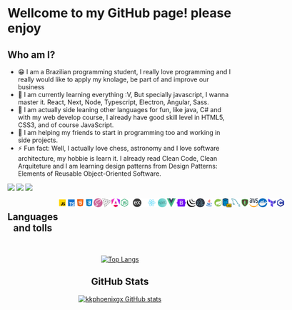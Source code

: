 # Wellcome to my GitHub page! please enjoy

## Who am I?

- 😁 I am a Brazilian programming student, I really love programming and I really would like to apply my knolage, be part of and improve our business
- 🌱 I am currently learning everything :V, But specially javascript, I wanna master it. React, Next, Node, Typescript, Electron, Angular, Sass.
- 👾 I am actually side leaning other languages for fun, like java, C# and with my web develop course, I already have good skill level in HTML5, CSS3, and of course JavaScript.
- 👯 I am helping my friends to start in programming too and working in side projects.
- ⚡ Fun fact: Well, I actually love chess, astronomy and I love software architecture, my hobbie is learn it. I already read Clean Code, Clean Arquiteture and I am learning design patterns from Design Patterns: Elements of Reusable Object-Oriented Software.

<a href="https://discord.gg/fPkQ6uH8CR" target="_blank"><img src="https://img.shields.io/badge/Discord-7289DA?style=for-the-badge&logo=discord&logoColor=white" target="_blank"></a>
<a href = "mailto:kkphoenixvs@gmail.com"><img src="https://img.shields.io/badge/-Gmail-%23333?style=for-the-badge&logo=gmail&logoColor=white" target="_blank"></a>
<a href="https://www.linkedin.com/in/kau%C3%A3-alves-santos-873b85203/" target="_blank"><img src="https://img.shields.io/badge/-LinkedIn-%230077B5?style=for-the-badge&logo=linkedin&logoColor=white" target="_blank"></a> 

<div style="display: flex" align="center">

  <h2 style="text-align: center"><b>Languages and tolls</b></h2>

  <img src="./Icons/javascript.png" title="javascript" title="" width="20px" height="20px">
  <img src="./Icons/typescript.png" title="Typescript" width="20px" height="20px">
  <img src="./Icons/html.png" title="HTML5" width="20px" height="20px">
  <img src="./Icons/css.png" title="CSS3" width="20px" height="20px">
  <img src="./Icons/scss-icon.png" title="SASS" width="20px" height="20px">

  <img src="./Icons/threejs-icon.png" title="three.js" width="20px" height="20px">
  <img src="./Icons/angular-icon.png" title="Angular" width="20px" height="20px">
  
  <img src="./Icons/node.js.png" title="node.js" width="20px" height="20px">
  <img src="./Icons/expressjs.png" title="Express.js" width="40px" height="20px">

  <img src="./Icons/react.js.png" title="React.js" width="30px" height="20px">
  <img src="./Icons/Next.js.png" title="Next.js" width="20px" height="20px">

  <img src="./Icons/vue-icon.png" title="Vue" width="20px" height="20px">
  
  <img src="./Icons/Bootstrap.png" title="Bootstrap" width="28px" height="20px">
  <img src="./Icons/jquery.png" title="Jquery" width="20px" height="20px">

  <img src="./Icons/electron.js.png" title="Electron.js" width="20px" height="20px">

  <img src="./Icons/java.png" title="Java" width="20px" height="20px">
  <img src="./Icons/spring-icon.png" title="Spring" width="20px" height="20px">
  
  
  <img src="./Icons/sql-icon.png" title="SQL" width="20px" height="20px">
  <img src="./Icons/mysql-icon.png" title="MySql" width="20px" height="20px">
  <img src="./Icons/mongodb-icon.png" title="MongoDB" width="20px" height="20px">
  <img src="./Icons/aws-icon.png" title="AWS" width="20px" height="20px">
  
  
  <img src="./Icons/docker-icon.png" title="Docker" width="20px" height="20px">
  <img src="./Icons/terraform-icon.png" title="Terraform" width="20px" height="20px">
  
  <img src="./Icons/c-icon.png" title="C" width="20px" height="20px">
    
</div>

<br>

<div align="center">

[![Top Langs](https://github-readme-stats.vercel.app/api/top-langs/?username=anuraghazra&layout=compact&hide=GLSL,rust,python,Assembly,Objective-C,GO,Astro,Scala,Shell,C%2B%2B,Makefile,Lua&langs_count=6)](https://github.com/anuraghazra/github-readme-stats)

</div>

<h2 align="center"><b>GitHub Stats</b></h2>

<div align="center">

[![kkphoenixgx GitHub stats](https://github-readme-stats.vercel.app/api?username=kkphoenixgx&count_private=true&show_icons=true&theme=midnight-purple)](https://github.com/anuraghazra/github-readme-stats)

</div>

